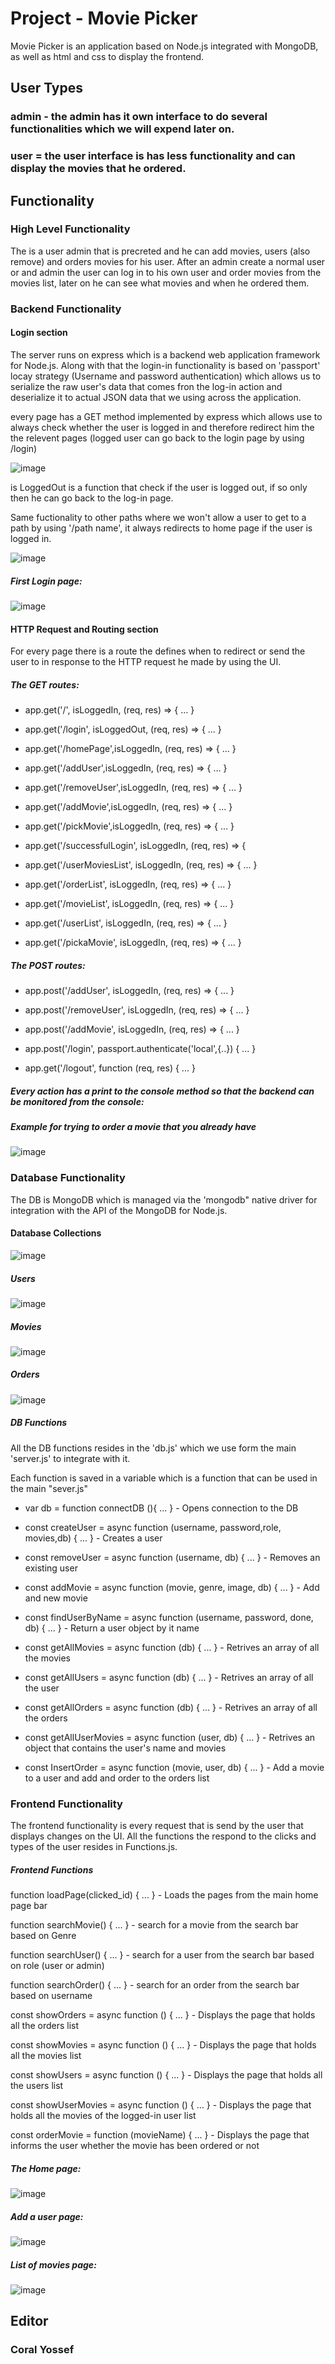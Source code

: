 # Project - Movie Picker

Movie Picker is an application based on Node.js integrated with MongoDB, as well as html and css to display the frontend.

## User Types

### admin - the admin has it own interface to do several functionalities which we will expend later on.
### user = the user interface is has less functionality and can display the movies that he ordered. 


## Functionality

### High Level Functionality

The is a user admin that is precreted and he can add movies, users (also remove) and orders movies for his user.
After an admin create a normal user or and admin the user can log in to his own user and order movies from the movies list,
later on he can see what movies and when he ordered them.

### Backend Functionality 

#### Login section

The server runs on express which is a backend web application framework for Node.js. 
Along with that the login-in functionality is based on 'passport' locay strategy (Username and password authentication)
which allows us to serialize the raw user's data that comes 
fron the log-in action and deserialize it to actual JSON data that we using across the application.

every page has a GET method implemented by express which allows use to always check whether the user is logged in and
therefore redirect him the the relevent pages (logged user can go back to the login page by using /login)

![image](https://user-images.githubusercontent.com/72068418/176535678-6d3bb6f4-432b-4d90-b443-97ae5f67836a.png)

is LoggedOut is a function that check if the user is logged out, if so only then he can go back to the log-in page.

Same fuctionality to other paths where we won't allow a user to get to a path by using '/path name', it always redirects 
to home page if the user is logged in.
        
![image](https://user-images.githubusercontent.com/72068418/176536175-172ddb72-77ca-4cae-b8e5-677e78cc9bd3.png)

##### First Login page:

![image](https://user-images.githubusercontent.com/72068418/176542895-dbed900e-8eb2-4d6f-8beb-42ba41a75719.png)


####  HTTP Request and Routing section

For every page there is a route the defines when to redirect or send the user to in response to the HTTP request
he made by using the UI.

##### The GET routes:

* app.get('/', isLoggedIn, (req, res) => { ... }

* app.get('/login', isLoggedOut, (req, res) => { ... }

* app.get('/homePage',isLoggedIn, (req, res) => { ... }

* app.get('/addUser',isLoggedIn, (req, res) => { ... }

* app.get('/removeUser',isLoggedIn, (req, res) => { ... }

* app.get('/addMovie',isLoggedIn, (req, res) => { ... }

* app.get('/pickMovie',isLoggedIn, (req, res) => { ... }

* app.get('/successfulLogin', isLoggedIn, (req, res) => {

* app.get('/userMoviesList', isLoggedIn, (req, res) => { ... }

* app.get('/orderList', isLoggedIn, (req, res) => { ... }

* app.get('/movieList', isLoggedIn, (req, res) => { ... }

* app.get('/userList', isLoggedIn, (req, res) => { ... }

* app.get('/pickaMovie', isLoggedIn, (req, res) => { ... }

##### The POST routes:

* app.post('/addUser', isLoggedIn, (req, res) => { ... }

* app.post('/removeUser', isLoggedIn, (req, res) => { ... }

* app.post('/addMovie', isLoggedIn, (req, res) => { ... }

* app.post('/login', passport.authenticate('local',{..}) { ... }

* app.get('/logout', function (req, res) { ... }

##### Every action has a print to the console method so that the backend can be monitored from the console:
##### Example for trying to order a movie that you already have

![image](https://user-images.githubusercontent.com/72068418/176543355-80d7769e-20e2-42e4-992b-3f24e6a1baa5.png)

### Database Functionality 

The DB is MongoDB which is managed via the 'mongodb" native driver for integration with the API of the MongoDB for Node.js.

#### Database Collections

![image](https://user-images.githubusercontent.com/72068418/176543566-1600fa08-e8e9-431b-a409-40e734e8248b.png)

##### Users

![image](https://user-images.githubusercontent.com/72068418/176538294-f6ec21f1-5d61-4c87-8eb9-3af1dcfa74a9.png)

##### Movies

![image](https://user-images.githubusercontent.com/72068418/176538419-b897e067-c57d-436c-af73-dff295c83247.png)

##### Orders

![image](https://user-images.githubusercontent.com/72068418/176538532-737292ec-6083-47c7-a04c-f59257a0d970.png)

##### DB Functions

All the DB functions resides in the 'db.js' which we use form the main 'server.js' to integrate with it.

Each function is saved in a variable which is a function that can be used in the main "sever.js"

* var db = function connectDB (){ ... }                                            - Opens connection to the DB

* const createUser = async function (username, password,role, movies,db) { ... }   - Creates a user

* const removeUser = async function (username, db) { ... }                         - Removes an existing user

* const addMovie = async function (movie, genre, image, db) { ... }                - Add and new movie

* const findUserByName = async function (username, password, done, db) { ... }     - Return a user object by it name

* const getAllMovies = async function (db) { ... }                                 - Retrives an array of all the movies

* const getAllUsers = async function (db) { ... }                                  - Retrives an array of all the user

* const getAllOrders = async function (db) { ... }                                 - Retrives an array of all the orders

* const getAllUserMovies = async function (user, db) { ... }                       - Retrives an object that contains the user's name and movies

* const InsertOrder = async function (movie, user, db) { ... }                     - Add a movie to a user and add and order to the orders list

### Frontend Functionality 

The frontend functionality is every request that is send by the user that displays changes on the UI.
All the functions the respond to the clicks and types of the user resides in Functions.js.

##### Frontend Functions

function loadPage(clicked_id) { ... }                                              - Loads the pages from the main home page bar

function searchMovie() { ... }                                                     - search for a movie from the search bar based on Genre

function searchUser() { ... }                                                      - search for a user from the search bar based on role (user or admin)

function searchOrder() { ... }                                                     - search for an order from the search bar based on username 

const showOrders = async function ()  { ... }                                      - Displays the page that holds all the orders list

const showMovies = async function ()  { ... }                                      - Displays the page that holds all the movies list

const showUsers = async function ()  { ... }                                       - Displays the page that holds all the users list

const showUserMovies = async function ()  { ... }                                  - Displays the page that holds all the movies of the logged-in user list

const orderMovie = function (movieName)  { ... }                                   - Displays the page that informs the user whether the movie has been ordered or not

##### The Home page:

![image](https://user-images.githubusercontent.com/72068418/176543768-49fcd510-4d11-4cb8-9c22-2f0b431a0dc8.png)

##### Add a user page:

![image](https://user-images.githubusercontent.com/72068418/176543875-1d5d1333-8db1-4064-a382-79957f309602.png)

##### List of movies page:

![image](https://user-images.githubusercontent.com/72068418/176543971-5d078b0b-c2e8-4a7a-9b69-ae5eb5b24ec6.png)

## Editor

### Coral Yossef
